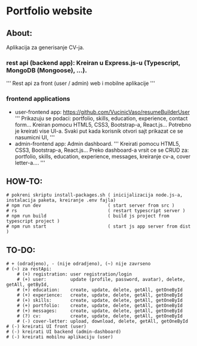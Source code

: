 # Portfolio website


## About:
Aplikacija za generisanje CV-ja.

### rest api (backend app): Kreiran u Express.js-u (Typescript, MongoDB (Mongoose), ...). 
'''
    Rest api za front (user / admin) web i mobilne aplikacije
'''
### frontend applications
- user-frontend app:
    https://github.com/VucinicVaso/resumeBuilderUser
'''
    Prikazuju se podaci: portfolio, skills, education, experience, contact form... 
    Kreiran pomocu HTML5, CSS3, Bootstrap-a, React.js... 
    Potrebno je kreirati vise UI-a. 
    Svaki put kada korisnik otvori sajt prikazat ce se nasumicni UI,
'''
- admin-frontend app: Admin dashboard. 
'''
    Kreirati pomocu HTML5, CSS3, Bootstrap-a, React.js... 
    Preko dashboard-a vrsit ce se CRUD za: portfolio, skills, education, experience,        messages, kreiranje cv-a, cover letter-a....
'''


## HOW-TO: 
    # pokreni skriptu install-packages.sh ( inicijalizacija node.js-a, instalacija paketa, kreiranje .env fajla)
    # npm run dev                         ( start server from src )
    # rs                                  ( restart typescript server )
    # npm run build                       ( build js project from typescript project )
    # npm run start                       ( start js app server from dist )


## TO-DO:
    # + (odradjeno), - (nije odradjeno), (~) nije zavrseno
    # (~) za restApi:
        # (+) registration: user registration/login
        # (+) user:         update (profile, password, avatar), delete, getAll, getById,
        # (+) education:    create, update, delete, getAll, getOneById
        # (+) experience:   create, update, delete, getAll, getOneById
        # (+) skills:       create, update, delete, getAll, getOneById
        # (+) portfolio:    create, update, delete, getAll, getOneById
        # (+) messages:     create, update, delete, getAll, getOneById
        # (?) cv:           create, update, delete, getAll, getOneById
        # (-) cover-letter: upload, download, delete, getAll, getOneById
    # (-) kreirati UI front (user)
    # (-) kreirati UI backend (admin-dashboard)
    # (-) kreirati mobilnu aplikaciju (user)


